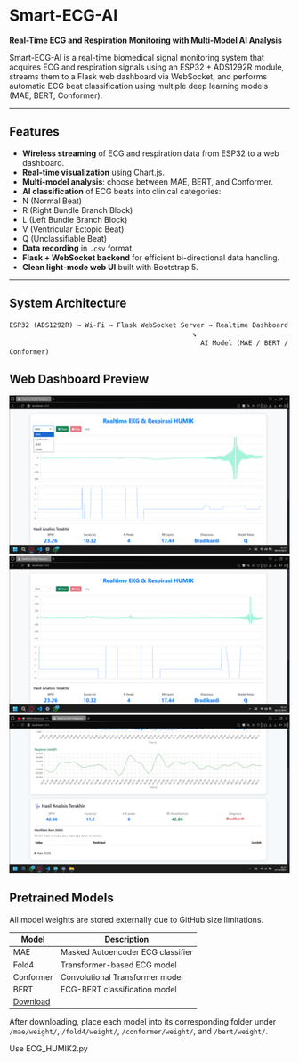 # Smart-ECG-AI
**Real-Time ECG and Respiration Monitoring with Multi-Model AI Analysis**

Smart-ECG-AI is a real-time biomedical signal monitoring system that acquires ECG and respiration signals using an ESP32 + ADS1292R module, streams them to a Flask web dashboard via WebSocket, and performs automatic ECG beat classification using multiple deep learning models (MAE, BERT, Conformer).

---

##  Features
-  **Wireless streaming** of ECG and respiration data from ESP32 to a web dashboard.
-  **Real-time visualization** using Chart.js.
-  **Multi-model analysis**: choose between MAE, BERT, and Conformer.
-  **AI classification** of ECG beats into clinical categories:
  - N (Normal Beat)
  - R (Right Bundle Branch Block)
  - L (Left Bundle Branch Block)
  - V (Ventricular Ectopic Beat)
  - Q (Unclassifiable Beat)
-  **Data recording** in `.csv` format.
-  **Flask + WebSocket backend** for efficient bi-directional data handling.
-  **Clean light-mode web UI** built with Bootstrap 5.

---

##  System Architecture
```text
ESP32 (ADS1292R) → Wi-Fi → Flask WebSocket Server → Realtime Dashboard
                                              ↘
                                                AI Model (MAE / BERT / Conformer)
```

## Web Dashboard Preview
![Dashboard Preview 1](images/dashboard_preview1.png)
![Dashboard Preview 2](images/dashboard_preview2.png)
![Dashboard Preview 3](images/dashboard_preview3.png)

## Pretrained Models

All model weights are stored externally due to GitHub size limitations.

| Model       | Description |
|--------------|-------------|
| MAE | Masked Autoencoder ECG classifier |
| Fold4 | Transformer-based ECG model |
| Conformer | Convolutional Transformer model |
| BERT | ECG-BERT classification model |
[Download](https://drive.google.com/drive/folders/1B4qpE2LI5TFhc7Kf0wdkXOwgabYEUR69?usp=sharing) |

After downloading, place each model into its corresponding folder under `/mae/weight/`, `/fold4/weight/`, `/conformer/weight/`, and `/bert/weight/`.

Use ECG_HUMIK2.py